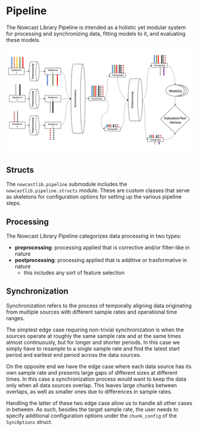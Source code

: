 # Pipeline

The Nowcast Library Pipeline is intended as a holistic yet modular system for
processing and synchronizing data, fitting models to it, and evaluating these
models.

![pipeline flow](../../images/pipeline_flow.png)

## Structs

The `nowcastlib.pipeline` submodule includes the `nowcastlib.pipeline.structs`
module. These are custom classes that serve as skeletons for configuration
options for setting up the various pipeline steps.

## Processing

The Nowcast Library Pipeline categorizes data processing in two types:

- **preprocessing**: processing applied that is corrective and/or filter-like in
  nature
- **postprocessing**: processing applied that is additive or trasformative in
  nature
  - this includes any sort of feature selection

## Synchronization

Synchronization refers to the process of temporally aligning data originating
from multiple sources with different sample rates and operational time ranges.

The simplest edge case requiring non-trivial synchronization is when the sources
operate at roughly the same sample rate and at the same times almost
continuously, but for longer and shorter periods. In this case we simply have to
resample to a single sample rate and find the latest start period and earliest
end period across the data sources.

On the opposite end we have the edge case where each data source has its own
sample rate and presents large gaps of different sizes at different times. In
this case a synchronization process would want to keep the data only when all
data sources overlap. This leaves large chunks between overlaps, as well as
smaller ones due to differences in sample rates.

Handling the latter of these two edge case allow us to handle all other cases in
between. As such, besides the target sample rate, the user needs to specify
additional configuration options under the `chunk_config` of the `SyncOptions`
struct.
